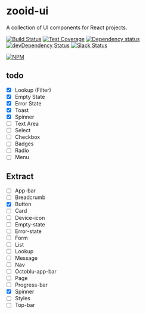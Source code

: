 # zooid-ui
A collection of UI components for React projects.

[![Build Status](https://travis-ci.org/octoblu/zooid-ui.svg?branch=master)](https://travis-ci.org/octoblu/zooid-ui)
[![Test Coverage](https://codecov.io/gh/octoblu/zooid-ui/branch/master/graph/badge.svg)](https://codecov.io/gh/octoblu/zooid-ui)
[![Dependency status](http://img.shields.io/david/octoblu/zooid-ui.svg?style=flat)](https://david-dm.org/octoblu/zooid-ui)
[![devDependency Status](http://img.shields.io/david/dev/octoblu/zooid-ui.svg?style=flat)](https://david-dm.org/octoblu/zooid-ui#info=devDependencies)
[![Slack Status](http://community-slack.octoblu.com/badge.svg)](http://community-slack.octoblu.com)

[![NPM](https://nodei.co/npm/zooid-ui.svg?style=flat)](https://npmjs.org/package/zooid-ui)


## todo

- [x] Lookup (Filter)
- [x] Empty State
- [x] Error State
- [x] Toast
- [x] Spinner
- [ ] Text Area
- [ ] Select
- [ ] Checkbox
- [ ] Badges
- [ ] Radio
- [ ] Menu

## Extract

- [ ] App-bar
- [ ] Breadcrumb
- [x] Button
- [ ] Card
- [ ] Device-icon
- [ ] Empty-state
- [ ] Error-state
- [ ] Form
- [ ] List
- [ ] Lookup
- [ ] Message
- [ ] Nav
- [ ] Octoblu-app-bar
- [ ] Page
- [ ] Progress-bar
- [x] Spinner
- [ ] Styles
- [ ] Top-bar
